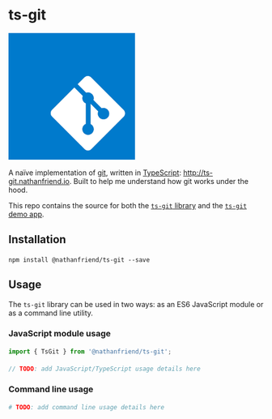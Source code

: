 # ts-git

<img alt="ts-git logo" src="ts-git.png" width="250" height="250" />

A naïve implementation of [git](https://git-scm.com/), written in [TypeScript](https://www.typescriptlang.org/): http://ts-git.nathanfriend.io. Built to help me understand how git works under the hood.

This repo contains the source for both the [`ts-git` library](./lib) and the [`ts-git` demo app](./demo-app).

## Installation

`npm install @nathanfriend/ts-git --save`

## Usage

The `ts-git` library can be used in two ways: as an ES6 JavaScript module or as a command line utility.

### JavaScript module usage

```ts
import { TsGit } from '@nathanfriend/ts-git';

// TODO: add JavaScript/TypeScript usage details here
```

### Command line usage

```bash
# TODO: add command line usage details here
```
